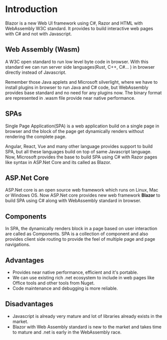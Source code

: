 # Introduction
Blazor is a new Web UI framework using C#, Razor and HTML with WebAssembly W3C standard. It provides to build interactive web pages with C# and not with Javascript.
## Web Assembly (Wasm)
A W3C open standard to run low level byte code in browser. With this standard we can run server side languages(Rust, C++, C#… ) in browser directly instead of Javascript.

Remember those Java applets and Microsoft silverlight, where we have to install plugins in browser to run Java and C# code, but WebAssembly provides base standard and no need for any plugins now.
The binary format are represented in .wasm file provide near native performance.

## SPAs
Single Page Application(SPA) is a web application build on a single page in browser and the block of the page get dynamically renders without rendering the complete page.

Angular, React, Vue and many other language provides support to build SPA, but all these languages build on top of same Javascript language. Now, Microsoft provides the base to build SPA using C# with Razor pages like syntax in ASP.Net Core and its called as Blazor.

## ASP.Net Core
ASP.Net core is an open source web framework which runs on Linux, Mac or Windows OS. Now ASP.Net core provides new web framework **Blazor** to build SPA using C# along with WebAssembly standard in browser.

## Components
In SPA, the dynamically renders block in a page based on user interaction are called as Components. SPA is a collection of component and also provides client side routing to provide the feel of multiple page and page navigations.  

## Advantages
* Provides near native performance, efficient and it's portable.
* We can use existing rich .net ecosystem to include in web pages like Office tools and other tools from Nuget.
* Code maintenance and debugging is more reliable.

## Disadvantages
* Javascript is already very mature and lot of libraries already exists in the market.
* Blazor with Web Assembly standard is new to the market and takes time to mature and .net is early in the WebAssembly race.
